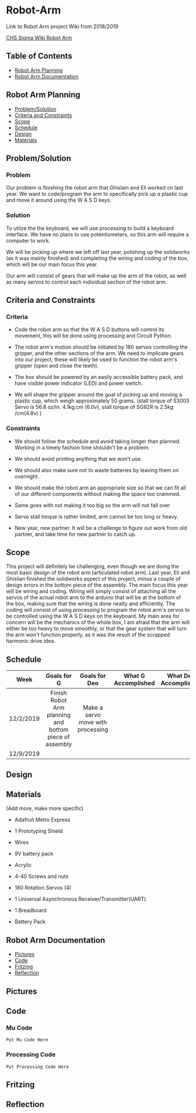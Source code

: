 # Robot-Arm

Link to Robot Arm project Wiki from 2018/2019

[CHS Sigma Wiki Robot Arm](http://wiki.chssigma.com/index.php?title=Robot_Arm_Ghislain_and_Eli)

## Table of Contents
* [Robot Arm Planning](#Robot-Arm-Planning)
* [Robot Arm Documentation](##Robot-Arm-Documentation)

## Robot Arm Planning
* [Problem/Solution](#Problem/Solution)
* [Criteria and Constraints](#Criteria-and-Constraints)
* [Scope](#Scope)
* [Schedule](#Schedule)
* [Design](#Materials)
* [Materials](#Materials)

## Problem/Solution

### Problem

Our problem is finishing the robot arm that Ghislain and Eli worked on last year.
We want to code/program the arm to specifically pick up a plastic cup and move it around using the W A S D keys.

### Solution

To utilze the the keyboard, we will use processing to build a keyboard interface.
We have no plans to use potentiometers, so this arm will require a computer to work. 

We will be picking up where we left off last year, polishing up the solidworks (as it was mainly finished) and completing the wiring and coding of the box, which will be our main focus this year.

Our arm will consist of gears that will make up the arm of the robot, as well as many servos to control each individual section of the robot arm.


## Criteria and Constraints

### Criteria

* Code the robot arm so that the W A S D buttons will control its movement, this will be done using processing and Circuit Python.

* The robot arm's motion should be initiated by 180 servos controlling the gripper, and the other sections of the arm. We need to implicate gears into our project, these will likely be used to function the robot arm's gripper (open and close the teeth).

* The box should be powered by an easily accessible battery pack, and have visible power indicator (LED) and power switch.

* We will shape the gripper around the goal of picking up and moving a plastic cup, which weigh approximately 50 grams.  (stall torque of S3003 Servo is 56.8 oz/in. 4.1kg.cm (6.0v), stall torque of SG92R is  2.5kg /cm(4.8v) )


### Constraints

* We should follow the schedule and avoid taking longer than planned. Working in a timely fashion time shouldn’t be a problem.

* We should avoid printing anything that we won’t use.

* We should also make sure not to waste batteries by leaving them on overnight.

* We should make the robot arm an appropriate size so that we can fit all of our different components without making the space too crammed.

* Same goes with not making it too big so the arm will not fall over

* Servo stall torque is rather limited, arm cannot be too long or heavy.

* New year, new partner. It will be a challenge to figure out work from old partner, and take time for new partner to catch up.




## Scope

This project will definitely be challenging, even though we are doing the most basic design of the robot arm (articulated robot arm). Last year, Eli and Ghislian finished the solidworks aspect of this project, minus a couple of design errors in the bottom piece of the assembly. The main focus this year will be wiring and coding. Wiring will simply consist of attaching all the servos of the actual robot arm to the arduino that will be at the bottom of the box, making sure that the wiring is done neatly and efficiently. The coding will consist of using processing to program the robot arm's servos to be controlled using the W A S D keys on the keyboard. My main area for concern will be the mechanics of the whole box, I am afraid that the arm will either be too heavy to move smoothly, or that the gear system that will turn the arm won't function properly, as it was the result of the scrapped harmonic drive idea. 

## Schedule

| Week | Goals for G   | Goals for Deo | What G Accomplished  | What Deo Accomplished |
|:-----:|:-------------:|:-------------:|:--------------------:|:---------------------:|
|12/2/2019|Finish Robot Arm planning and bottom piece of assembly|Make a servo move with processing|||
|12/9/2019|

## Design 



## Materials 

(Add more, make more specific)

* Adafruit Metro Express

* 1 Prototyping Shield

* Wires

* 9V battery pack

* Acrylic

* 4-40 Screws and nuts

* 180 Rotation Servos (4)

* 1 Universal Asynchronous Receiver/Transmitter(UART)

* 1 Breadboard

* Battery Pack

## Robot Arm Documentation
* [Pictures](#Pictures)
* [Code](#Code)
* [Fritzing](#Fritzing)
* [Reflection](#Reflection)

## Pictures

## Code

### Mu Code

```
Put Mu Code Here 
```

### Processing Code

```
Put Processing Code Here
```

## Fritzing

## Reflection 
